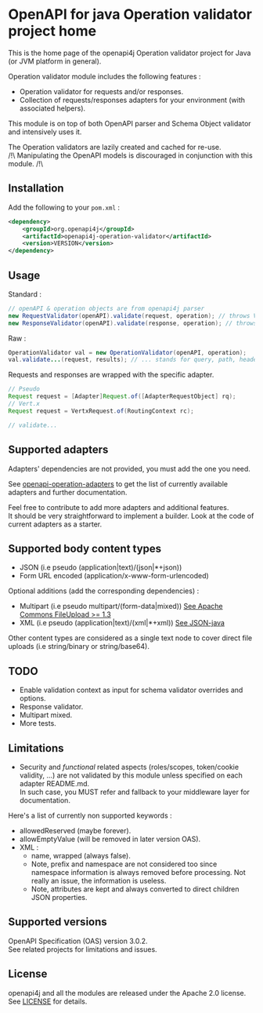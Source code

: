 # OpenAPI for java Operation validator project home

This is the home page of the openapi4j Operation validator project for Java (or JVM platform in general).

Operation validator module includes the following features :
* Operation validator for requests and/or responses.
* Collection of requests/responses adapters for your environment (with associated helpers).

This module is on top of both OpenAPI parser and Schema Object validator and intensively uses it.

The Operation validators are lazily created and cached for re-use.  
/!\ Manipulating the OpenAPI models is discouraged in conjunction with this module. /!\

## Installation

Add the following to your `pom.xml` :

```xml
<dependency>
    <groupId>org.openapi4j</groupId>
    <artifactId>openapi4j-operation-validator</artifactId>
    <version>VERSION</version>
</dependency>
```

## Usage

Standard :
```java
// openAPI & operation objects are from openapi4j parser
new RequestValidator(openAPI).validate(request, operation); // throws ValidationException
new ResponseValidator(openAPI).validate(response, operation); // throws ValidationException
```

Raw :
```java
OperationValidator val = new OperationValidator(openAPI, operation);
val.validate...(request, results); // ... stands for query, path, headers, ...
```

Requests and responses are wrapped with the specific adapter.
```java
// Pseudo
Request request = [Adapter]Request.of([AdapterRequestObject] rq);
// Vert.x
Request request = VertxRequest.of(RoutingContext rc);

// validate...
```

## Supported adapters

Adapters' dependencies are not provided, you must add the one you need.

See [openapi-operation-adapters](https://github.com/openapi4j/openapi4j/tree/master/openapi-operation-adapters) to get
the list of currently available adapters and further documentation.

Feel free to contribute to add more adapters and additional features.  
It should be very straightforward to implement a builder. Look at the code of current adapters as a starter.

## Supported body content types

* JSON (i.e pseudo (application|text)/(json|*+json))
* Form URL encoded (application/x-www-form-urlencoded)

Optional additions (add the corresponding dependencies) :   
* Multipart (i.e pseudo multipart/(form-data|mixed)) [See Apache Commons FileUpload >= 1.3](https://github.com/apache/commons-fileupload)
* XML (i.e pseudo (application|text)/(xml|*+xml)) [See JSON-java](https://github.com/stleary/JSON-java)

Other content types are considered as a single text node to cover direct file uploads (i.e string/binary or string/base64).

## TODO

* Enable validation context as input for schema validator overrides and options.
* Response validator.
* Multipart mixed.
* More tests.

## Limitations

* Security and *functional* related aspects (roles/scopes, token/cookie validity, ...) are not validated by this module unless specified on each adapter README.md.  
In such case, you MUST refer and fallback to your middleware layer for documentation.  

Here's a list of currently non supported keywords :  
* allowedReserved (maybe forever).
* allowEmptyValue (will be removed in later version OAS).
* XML : 
    * name, wrapped (always false).
    * Note, prefix and namespace are not considered too since namespace information is always removed before processing. Not really an issue, the information is useless.
    * Note, attributes are kept and always converted to direct children JSON properties.

## Supported versions

OpenAPI Specification (OAS) version 3.0.2.  
See related projects for limitations and issues.

## License

openapi4j and all the modules are released under the Apache 2.0 license. See [LICENSE](https://github.com/openapi4j/openapi4j/blob/master/LICENSE.md) for details.
